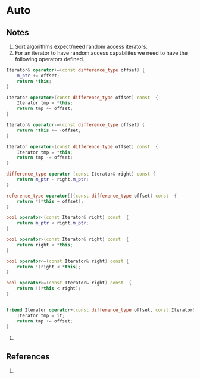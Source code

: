 # Auto

## Notes
1. Sort algorithms expect/need random access iterators. 
2. For an iterator to have random access capabilites we need to have the following operators defined.

```cpp
Iterator& operator+=(const difference_type offset) {
	m_ptr += offset;
	return *this;
}

Iterator operator+(const difference_type offset) const  {
	Iterator tmp = *this;
	return tmp += offset;
}

Iterator& operator-=(const difference_type offset) {
	return *this += -offset;
}

Iterator operator-(const difference_type offset) const  {
	Iterator tmp = *this;
	return tmp -= offset;
}

difference_type operator-(const Iterator& right) const {
	return m_ptr - right.m_ptr;
}

reference_type operator[](const difference_type offset) const  {
	return *(*this + offset);
}

bool operator<(const Iterator& right) const  {
	return m_ptr < right.m_ptr;
}

bool operator>(const Iterator& right) const  {
	return right < *this;
}

bool operator<=(const Iterator& right) const {
	return !(right < *this);
}

bool operator>=(const Iterator& right) const  {
	return !(*this < right);
}


friend Iterator operator+(const difference_type offset, const Iterator& it){
	Iterator tmp = it;
	return tmp += offset;
}
```

   1. 


## References

1. 

